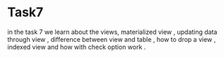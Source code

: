 # Task7
in the task 7 we learn about the views, materialized  view , updating data through view , difference between view and table , how to drop a view ,  indexed view and how with check option work .
